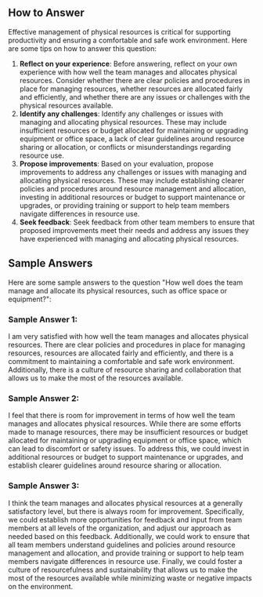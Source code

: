 

How to Answer
-------------

Effective management of physical resources is critical for supporting productivity and ensuring a comfortable and safe work environment. Here are some tips on how to answer this question:

1. **Reflect on your experience**: Before answering, reflect on your own experience with how well the team manages and allocates physical resources. Consider whether there are clear policies and procedures in place for managing resources, whether resources are allocated fairly and efficiently, and whether there are any issues or challenges with the physical resources available.
2. **Identify any challenges**: Identify any challenges or issues with managing and allocating physical resources. These may include insufficient resources or budget allocated for maintaining or upgrading equipment or office space, a lack of clear guidelines around resource sharing or allocation, or conflicts or misunderstandings regarding resource use.
3. **Propose improvements**: Based on your evaluation, propose improvements to address any challenges or issues with managing and allocating physical resources. These may include establishing clearer policies and procedures around resource management and allocation, investing in additional resources or budget to support maintenance or upgrades, or providing training or support to help team members navigate differences in resource use.
4. **Seek feedback**: Seek feedback from other team members to ensure that proposed improvements meet their needs and address any issues they have experienced with managing and allocating physical resources.

Sample Answers
--------------

Here are some sample answers to the question "How well does the team manage and allocate its physical resources, such as office space or equipment?":

### Sample Answer 1:

I am very satisfied with how well the team manages and allocates physical resources. There are clear policies and procedures in place for managing resources, resources are allocated fairly and efficiently, and there is a commitment to maintaining a comfortable and safe work environment. Additionally, there is a culture of resource sharing and collaboration that allows us to make the most of the resources available.

### Sample Answer 2:

I feel that there is room for improvement in terms of how well the team manages and allocates physical resources. While there are some efforts made to manage resources, there may be insufficient resources or budget allocated for maintaining or upgrading equipment or office space, which can lead to discomfort or safety issues. To address this, we could invest in additional resources or budget to support maintenance or upgrades, and establish clearer guidelines around resource sharing or allocation.

### Sample Answer 3:

I think the team manages and allocates physical resources at a generally satisfactory level, but there is always room for improvement. Specifically, we could establish more opportunities for feedback and input from team members at all levels of the organization, and adjust our approach as needed based on this feedback. Additionally, we could work to ensure that all team members understand guidelines and policies around resource management and allocation, and provide training or support to help team members navigate differences in resource use. Finally, we could foster a culture of resourcefulness and sustainability that allows us to make the most of the resources available while minimizing waste or negative impacts on the environment.

